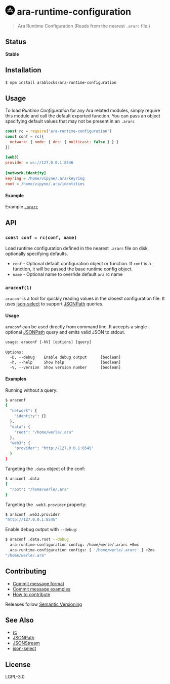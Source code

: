 <img src="https://github.com/arablocks/ara-module-template/blob/master/ara.png" width="30" height="30" /> ara-runtime-configuration
=========================

> Ara Runtime Configuration (Reads from the nearest `.ararc` file.)

## Status

**Stable**

## Installation

```sh
$ npm install arablocks/ara-runtime-configuration
```

## Usage

To load _Runtime Configuration_ for any Ara related modules, simply
require this module and call the default exported function. You can pass
an object specifying default values that may not be present in an `.ararc`

```js
const rc = require('ara-runtime-configuration')
const conf = rc({
  network: { node: { dns: { multicast: false } } }
})
```

```INI
[web3]
provider = ws://127.0.0.1:8546

[network.identity]
keyring = /home/vipyne/.ara/keyring
root = /home/vipyne/.ara/identities
```

#### Example

Example [`.ararc`](/example/.ararc)

## API

### `const conf = rc(conf, name)`

Load runtime configuration defined in the nearest `.ararc` file on disk
optionally specifying defaults.

* `conf` - Optional default configuration object or function. If `conf` is a function, it will be passed the base runtime config object.
* `name` - Optional name to override default `ara` rc name

### `araconf(1)`

`araconf` is a tool for quickly reading values in the closest
configuration file. It uses
[json-select](https://github.com/dominictarr/json-select) to support
[JSONPath](http://goessner.net/articles/JsonPath/) queries.

#### Usage

`araconf` can be used directly from command line. It accepts a single
optional [JSONPath]() query and emits valid JSON to stdout.

```
usage: araconf [-hV] [options] [query]

Options:
  -D, --debug    Enable debug output      [boolean]
  -h, --help     Show help                [boolean]
  -V, --version  Show version number      [boolean]
```

#### Examples

Running without a query:

```sh
$ araconf
{
  "network": {
    "identity": {}
  },
  "data": {
    "root": "/home/werle/.ara"
  },
  "web3": {
    "provider": "http://127.0.0.1:8545"
  }
}

```

Targeting the `.data` object of the conf:

```sh
$ araconf .data
{
  "root": "/home/werle/.ara"
}
```

Targeting the `.web3.provider` property:

```sh
$ araconf .web3.provider
"http://127.0.0.1:8545"
```

Enable debug output with `--debug`:

```sh
$ araconf .data.root --debug
  ara-runtime-configuration config: /home/werle/.ararc +0ms
  ara-runtime-configuration configs: [ '/home/werle/.ararc' ] +2ms
"/home/werle/.ara"
```

## Contributing

- [Commit message format](/.github/COMMIT_FORMAT.md)
- [Commit message examples](/.github/COMMIT_FORMAT_EXAMPLES.md)
- [How to contribute](/.github/CONTRIBUTING.md)

Releases follow [Semantic Versioning](https://semver.org/)

## See Also

- [rc](https://github.com/dominictarr/rc)
- [JSONPath](http://goessner.net/articles/JsonPath/)
- [JSONStream](https://www.npmjs.com/package/JSONStream)
- [json-select](https://github.com/dominictarr/json-select)

## License

LGPL-3.0
